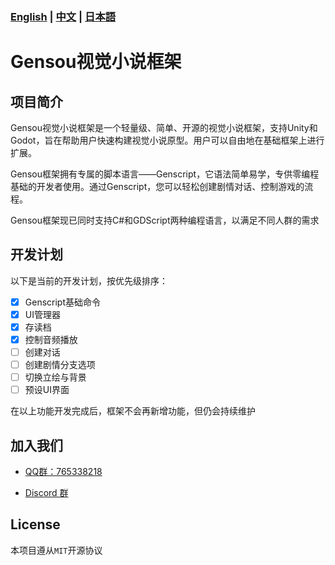 ### **[English](../README.md)** | **[中文](README_ZH.md)** | **[日本語](README_JA.md)**   
  
# Gensou视觉小说框架  
  
## 项目简介  
  
Gensou视觉小说框架是一个轻量级、简单、开源的视觉小说框架，支持Unity和Godot，旨在帮助用户快速构建视觉小说原型。用户可以自由地在基础框架上进行扩展。  
  
Gensou框架拥有专属的脚本语言——Genscript，它语法简单易学，专供零编程基础的开发者使用。通过Genscript，您可以轻松创建剧情对话、控制游戏的流程。 

Gensou框架现已同时支持C#和GDScript两种编程语言，以满足不同人群的需求
  
## 开发计划  
  
以下是当前的开发计划，按优先级排序：
- [x] Genscript基础命令
- [x] UI管理器
- [x] 存读档
- [x] 控制音频播放
- [ ] 创建对话
- [ ] 创建剧情分支选项
- [ ] 切换立绘与背景
- [ ] 预设UI界面

在以上功能开发完成后，框架不会再新增功能，但仍会持续维护

## 加入我们  

 - [QQ群：765338218](https://qm.qq.com/q/4i8yIyGcHS)  
   
 - [Discord 群](https://discord.gg/TfYFWKY3uH)


## License  
  
本项目遵从`MIT`开源协议